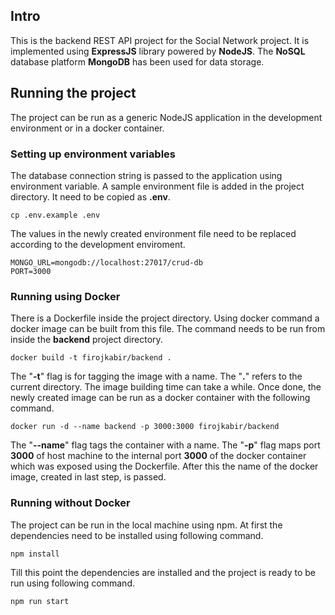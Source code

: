 ## Intro

This is the backend REST API project for the Social Network project. It is implemented using **ExpressJS** library powered by **NodeJS**. The **NoSQL** database platform **MongoDB** has been used for data storage.

## Running the project

The project can be run as a generic NodeJS application in the development environment or in a docker container.

### Setting up environment variables

The database connection string is passed to the application using environment variable. A sample environment file is added in the project directory. It need to be copied as **.env**.

```
cp .env.example .env
```

The values in the newly created environment file need to be replaced according to the development enviroment.

```
MONGO_URL=mongodb://localhost:27017/crud-db
PORT=3000
```

### Running using Docker

There is a Dockerfile inside the project directory. Using docker command a docker image can be built from this file. The command needs to be run from inside the **backend** project directory.

```
docker build -t firojkabir/backend .
```

The "**-t**" flag is for tagging the image with a name. The "**.**" refers to the current directory. The image building time can take a while. Once done, the newly created image can be run as a docker container with the following command.

```
docker run -d --name backend -p 3000:3000 firojkabir/backend
```

The "**--name**" flag tags the container with a name. The "**-p**" flag maps port **3000** of host machine to the internal port **3000** of the docker container which was exposed using the Dockerfile. After this the name of the docker image, created in last step, is passed.

### Running without Docker

The project can be run in the local machine using npm. At first the dependencies need to be installed using following command.

```
npm install
```

Till this point the dependencies are installed and the project is ready to be run using following command.

```
npm run start
```
